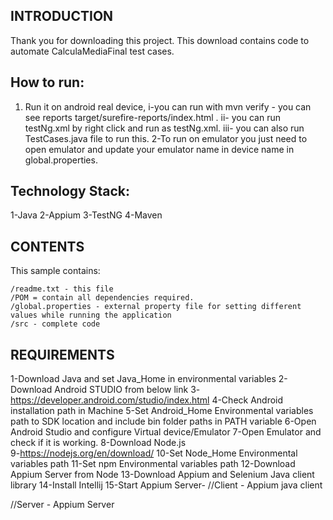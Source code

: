 INTRODUCTION
------------

Thank you for downloading this project.  This download contains code to automate CalculaMediaFinal test cases.


How to run:
--------------
1. Run it on android real device,
 i-you can run with mvn verify - you can see reports target/surefire-reports/index.html .
 ii- you can run testNg.xml by right click and run as testNg.xml.
 iii- you can also run TestCases.java file to run this. 
2-To run on emulator you just need to open emulator and update 
your emulator name in device name in global.properties. 


Technology Stack:
----------------
1-Java
2-Appium
3-TestNG
4-Maven

CONTENTS
--------

This sample contains:

    /readme.txt - this file
    /POM = contain all dependencies required.
    /global.properties - external property file for setting different values while running the application
    /src - complete code



REQUIREMENTS
------------

1-Download Java and set Java_Home in environmental variables
2-Download Android STUDIO from below link
3-https://developer.android.com/studio/index.html
4-Check Android installation path in Machine
5-Set Android_Home Environmental variables path to SDK location and include bin folder paths in PATH variable
6-Open Android Studio and configure Virtual device/Emulator
7-Open Emulator and check if it is working.
8-Download Node.js                                                                                                                        
9-https://nodejs.org/en/download/
10-Set Node_Home Environmental variables path
11-Set npm Environmental variables path
12-Download Appium Server from Node
13-Download Appium and Selenium Java client library
14-Install Intellij 
15-Start Appium Server-
//Client  - Appium java  client

//Server  - Appium Server

